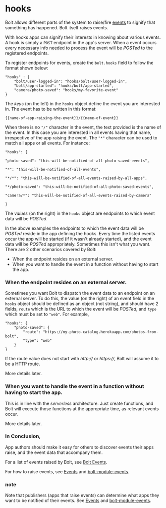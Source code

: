 # hooks

Bolt allows different parts of the system to raise/fire [events](/events.md) to signify that something has happened. Bolt itself raises events.

With hooks apps can signify their interests in knowing about various events. A hook is simply a `POST` endpoint in the app's server. When a event occurs every necessary info needed to process the event will be _POSTed_ to the registered endpoints.

To register endpoints for events, create the `bolt.hooks` field to follow the format shown below:

```
"hooks" : {
    "bolt/user-logged-in": "hooks/bolt/user-logged-in",
    "bolt/app-started": "hooks/bolt/app-started",
    "camera/photo-saved": "hooks/my-favorite-event"
}
```

The _keys_ \(on the left\) in the `hooks` object define the event you are interested in. The event has to be written in this format:

`{{name-of-app-raising-the-event}}/{{name-of-event}}`

When there is no `"/"` character in the event, the text provided is the name of the event. In this case you are interested in all events having that name, irrespective of the app raising the event. The `"*"` character can be used to match all apps or all events. For instance:

`"hooks": {`

`"photo-saved": "this-will-be-notified-of-all-photo-saved-events",`

`"*": "this-will-be-notified-of-all-events",`

`"*/*": "this-will-be-notified-of-all-events-raised-by-all-apps",`

`"*/photo-saved": "this-will-be-notified-of-all-photo-saved-events",`

`"camera/*": "this-will-be-notified-of-all-events-raised-by-camera"`

`}`

The _values_ \(on the right\) in the `hooks` object are endpoints to which event data will be _POSTed_.

In the above examples the endpoints to which the event data will be _POSTed_ reside in the app defining the hooks. Every time the listed events occur the app will be started \(if it wasn't already started\), and the event data will be _POSTed_ appropriately. Sometimes this isn't what you want. There are 2 other scenarios covered by Bolt:

* When the endpoint resides on an external server.
* When you want to handle the event in a function without having to start the app.

### When the endpoint resides on an external server.

Sometimes you want Bolt to dispatch the event data to an endpoint on an external server. To do this, the value \(on the right\) of an event field in the `hooks` object should be defined as an object \(not string\), and should have 2 fields, `route` which is the URL to which the event will be _POSTed_, and `type` which must be set to `"web"`. For example,

```
"hooks": {
    "photo-saved": {
        "route": "https://my-photo-catalog.herokuapp.com/photos-from-bolt",
        "type": "web"
    }
}
```

If the route value does not start with _http://_ or _https://_, Bolt will assume it to be a HTTP route.

More details later.

### When you want to handle the event in a function without having to start the app.

This is in line with the _serverless_ architecture. Just create functions, and Bolt will execute those functions at the appropriate time, as relevant events occur.

More details later.

### In Conclusion,

App authors should make it easy for others to discover events their apps raise, and the event data that accompany them.

For a list of events raised by Bolt, see [Bolt Events](/bolt-events.md).

For how to raise events, see [Events](/events.md) and [bolt-module-events](/bolt-module-events.md).

### note

Note that publishers \(apps that raise events\) can determine what apps they want to be notified of their events. See [Events](/events.md) and [bolt-module-events](/bolt-module-events.md).

